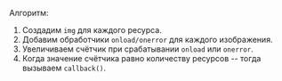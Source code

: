 
Алгоритм:
1. Создадим `img` для каждого ресурса.
2. Добавим обработчики `onload/onerror` для каждого изображения.
3. Увеличиваем счётчик при срабатывании `onload` или `onerror`.
4. Когда значение счётчика равно количеству ресурсов -- тогда вызываем `callback()`.
